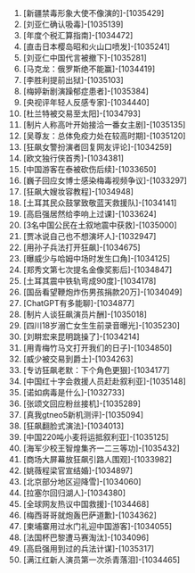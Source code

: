 
1. [新疆禁毒形象大使不像演的]-[1035429]
1. [刘亚仁确认吸毒]-[1035139]
1. [年度个税汇算指南]-[1034472]
1. [直击日本樱岛昭和火山口喷发]-[1035241]
1. [刘亚仁中国代言被撤下]-[1035281]
1. [马克龙：俄罗斯绝不能赢]-[1034419]
1. [李胜利提前出狱]-[1035103]
1. [梅婷新剧演躁郁症患者]-[1035384]
1. [央视评年轻人反感专家]-[1034440]
1. [杜兰特被交易至太阳]-[1034793]
1. [制片人称高叶开始接洽一番女主剧]-[1035135]
1. [吴尊友：总体免疫力处在较高时期]-[1035120]
1. [狂飙女警扮演者回复网友评论]-[1034259]
1. [欧文独行侠首秀]-[1034381]
1. [中国游客在泰被砍伤后续]-[1033650]
1. [巍子回应女博士感染梅毒视频争议]-[1033297]
1. [狂飙大嫂妆容教程]-[1034948]
1. [土耳其民众鼓掌致敬蓝天救援队]-[1034141]
1. [高启强居然给李响上过课]-[1033624]
1. [3名中国公民在土叙地震中获救]-[1035000]
1. [贾冰说自己也不想演坏人]-[1032947]
1. [用孙子兵法打开狂飙]-[1034675]
1. [曝威少与哈姆中场时发生口角]-[1034125]
1. [郑秀文第七次提名金像奖影后]-[1034847]
1. [土耳其震中铁轨弯成90度]-[1034178]
1. [国岳看望鞭炮炸伤男孩捐款20万]-[1034049]
1. [ChatGPT有多能聊]-[1034877]
1. [制片人谈狂飙演员片酬]-[1035018]
1. [四川18岁溺亡女生生前录音曝光]-[1035230]
1. [刘畊宏来昆明跳操了]-[1034214]
1. [用青梅竹马文打开我们的日子]-[1034850]
1. [威少被交易到爵士]-[1034263]
1. [专访狂飙老默：下个角色更狠]-[1034177]
1. [中国红十字会救援人员赶赴叙利亚]-[1035148]
1. [诺如病毒是什么]-[1032733]
1. [张颂文回应粉丝接机]-[1035289]
1. [真我gtneo5新机测评]-[1035094]
1. [狂飙翻脸式演法]-[1034013]
1. [中国220吨小麦将运抵叙利亚]-[1035125]
1. [海军少校王智煌集齐一二三等功]-[1035432]
1. [商场大屏幕放狂飙引路人围观]-[1033982]
1. [姚薇程梁官宣结婚]-[1034897]
1. [北京部分地区迎降雪]-[1034060]
1. [拉塞尔回归湖人]-[1034380]
1. [全球网友热议中国救援]-[1034468]
1. [梅西哥哥就炮轰巴萨道歉]-[1034362]
1. [柬埔寨用过水门礼迎中国游客]-[1034055]
1. [法国杯巴黎遭马赛淘汰]-[1034096]
1. [高启强用到过的兵法计谋]-[1035317]
1. [满江红新人演员第一次杀青落泪]-[1034465]